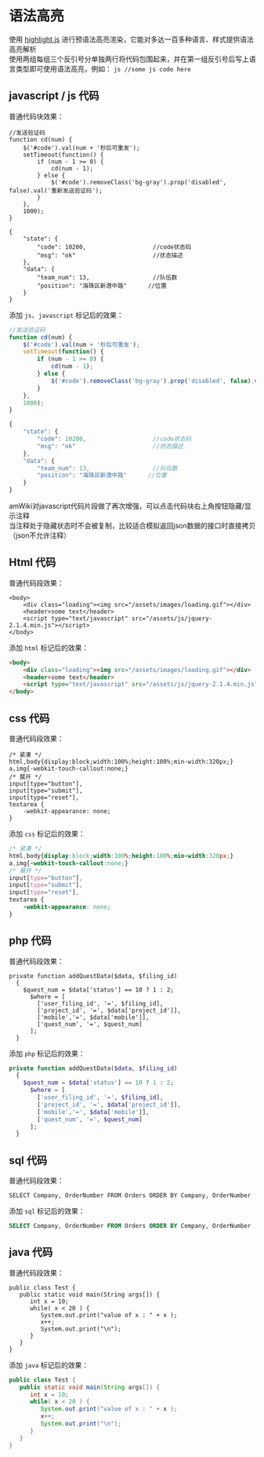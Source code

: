# 语法高亮

使用 [highlight.js](https://github.com/isagalaev/highlight.js) 进行预语法高亮渲染，它能对多达一百多种语言、样式提供语法高亮解析  
使用两组每组三个反引号分单独两行将代码包围起来，并在第一组反引号后写上语言类型即可使用语法高亮，例如：
    ```js
    //some js code here
    ```

## javascript / js 代码
普通代码块效果：  
```
//发送验证码
function cd(num) {
    $('#code').val(num + '秒后可重发');
    setTimeout(function() {
        if (num - 1 >= 0) {
            cd(num - 1);
        } else {
            $('#code').removeClass('bg-gray').prop('disabled', false).val('重新发送验证码');
        }
    },
    1000);
}
```
```
{
    "state": {
        "code": 10200,                   //code状态码
        "msg": "ok"                      //状态描述
    },
    "data": {
        "team_num": 13,                  //队伍数
        "position": "海珠区新港中路"      //位置
    }
}
```

添加 `js`、`javascript` 标记后的效果：
```javascript
//发送验证码
function cd(num) {
    $('#code').val(num + '秒后可重发');
    setTimeout(function() {
        if (num - 1 >= 0) {
            cd(num - 1);
        } else {
            $('#code').removeClass('bg-gray').prop('disabled', false).val('重新发送验证码');
        }
    },
    1000);
}
```
```js
{
    "state": {
        "code": 10200,                   //code状态码
        "msg": "ok"                      //状态描述
    },
    "data": {
        "team_num": 13,                  //队伍数
        "position": "海珠区新港中路"      //位置
    }
}
```
amWiki对javascript代码片段做了再次增强，可以点击代码块右上角按钮隐藏/显示注释  
当注释处于隐藏状态时不会被复制，比较适合模拟返回json数据的接口时直接拷贝（json不允许注释）

## Html 代码
普通代码段效果：  
```
<body>
    <div class="loading"><img src="/assets/images/loading.gif"></div>
    <header>some text</header>
    <script type="text/javascript" src="/assets/js/jquery-2.1.4.min.js"></script>
</body>
```
添加 `html` 标记后的效果：
```html
<body>
    <div class="loading"><img src="/assets/images/loading.gif"></div>
    <header>some text</header>
    <script type="text/javascript" src="/assets/js/jquery-2.1.4.min.js"></script>
</body>
```

## css 代码
普通代码段效果：
```
/* 紧凑 */
html,body{display:block;width:100%;height:100%;min-width:320px;}
a,img{-webkit-touch-callout:none;}
/* 展开 */
input[type="button"],
input[type="submit"],
input[type="reset"],
textarea {
    -webkit-appearance: none;
}
```

添加 `css` 标记后的效果：
```css
/* 紧凑 */
html,body{display:block;width:100%;height:100%;min-width:320px;}
a,img{-webkit-touch-callout:none;}
/* 展开 */
input[type="button"],
input[type="submit"],
input[type="reset"],
textarea {
    -webkit-appearance: none;
}
```

## php 代码
普通代码段效果：
```
private function addQuestData($data, $filing_id)
  {
    $quest_num = $data['status'] == 10 ? 1 : 2;
      $where = [
        ['user_filing_id', '=', $filing_id],
        ['project_id', '=', $data['project_id']],
        ['mobile','=', $data['mobile']],
        ['quest_num', '=', $quest_num]
      ];
  }
```
添加 `php` 标记后的效果：
```php
private function addQuestData($data, $filing_id)
  {
    $quest_num = $data['status'] == 10 ? 1 : 2;
      $where = [
        ['user_filing_id', '=', $filing_id],
        ['project_id', '=', $data['project_id']],
        ['mobile','=', $data['mobile']],
        ['quest_num', '=', $quest_num]
      ];
  }
```

## sql 代码
普通代码段效果：
```
SELECT Company, OrderNumber FROM Orders ORDER BY Company, OrderNumber
```
添加 `sql` 标记后的效果：
```sql
SELECT Company, OrderNumber FROM Orders ORDER BY Company, OrderNumber
```

## java 代码
普通代码段效果：
```
public class Test {
   public static void main(String args[]) {
      int x = 10;
      while( x < 20 ) {
         System.out.print("value of x : " + x );
         x++;
         System.out.print("\n");
      }
   }
}
```
添加 `java` 标记后的效果：
```java
public class Test {
   public static void main(String args[]) {
      int x = 10;
      while( x < 20 ) {
         System.out.print("value of x : " + x );
         x++;
         System.out.print("\n");
      }
   }
}
```

